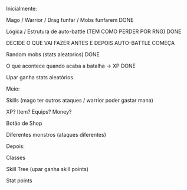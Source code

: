 Inicialmente:
	
Mago / Warrior / Drag funfar / Mobs funfarem  DONE

Lógica /  Estrutura de auto-battle (TEM COMO PERDER POR RNG) DONE

DECIDE O QUE VAI FAZER ANTES E DEPOIS AUTO-BATTLE COMEÇA

Random mobs (stats aleatorios) DONE

O que acontece quando acaba a batalha -> XP DONE

Upar ganha stats aleatórios

Meio:

Skills (mago ter outros ataques / warrior poder gastar mana)

XP? Item? Equips? Money?

Botão de Shop

Diferentes monstros (ataques diferentes)

Depois:

Classes

Skill Tree (upar ganha skill points)

Stat points